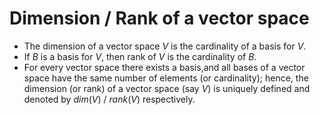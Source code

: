 # Dimension / Rank of a vector space

- The dimension of a vector space $V$ is the cardinality of a basis for $V$.
- If $B$ is a basis for $V$, then rank of $V$ is the cardinality of $B$.
- For every vector space there exists a basis,and all bases of a vector space have the same number of elements (or cardinality); hence, the dimension (or rank) of a vector space (say $V$) is uniquely defined and denoted by $dim(V)$ / $rank(V)$ respectively.
